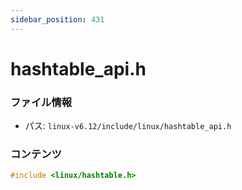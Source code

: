 ```yaml
---
sidebar_position: 431
---
```

# hashtable_api.h

### ファイル情報

- パス: `linux-v6.12/include/linux/hashtable_api.h`

### コンテンツ

```h
#include <linux/hashtable.h>

```
